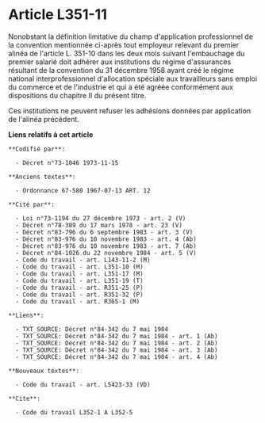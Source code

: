 # Article L351-11

Nonobstant la définition limitative du champ d'application professionnel de la convention mentionnée ci-après tout employeur
relevant du premier alinéa de l'article L. 351-10 dans les deux mois suivant l'embauchage du premier salarié doit adhérer aux
institutions du régime d'assurances résultant de la convention du 31 décembre 1958 ayant créé le régime national
interprofessionnel d'allocation spéciale aux travailleurs sans emploi du commerce et de l'industrie et qui a été agréée
conformément aux dispositions du chapitre II du présent titre.

Ces institutions ne peuvent refuser les adhésions données par application de l'alinéa précédent.

**Liens relatifs à cet article**

	**Codifié par**:

	  - Décret n°73-1046 1973-11-15

	**Anciens textes**:

	  - Ordonnance 67-580 1967-07-13 ART. 12

	**Cité par**:

	  - Loi n°73-1194 du 27 décembre 1973 - art. 2 (V)
	  - Décret n°78-389 du 17 mars 1978 - art. 23 (V)
	  - Décret n°83-796 du 6 septembre 1983 - art. 3 (V)
	  - Décret n°83-976 du 10 novembre 1983 - art. 4 (Ab)
	  - Décret n°83-976 du 10 novembre 1983 - art. 7 (Ab)
	  - Décret n°84-1026 du 22 novembre 1984 - art. 5 (V)
	  - Code du travail - art. L143-11-2 (M)
	  - Code du travail - art. L351-10 (M)
	  - Code du travail - art. L351-17 (M)
	  - Code du travail - art. L351-19 (T)
	  - Code du travail - art. R351-25 (P)
	  - Code du travail - art. R351-32 (P)
	  - Code du travail - art. R365-1 (M)

	**Liens**:

	  - TXT_SOURCE: Décret n°84-342 du 7 mai 1984
	  - TXT_SOURCE: Décret n°84-342 du 7 mai 1984 - art. 1 (Ab)
	  - TXT_SOURCE: Décret n°84-342 du 7 mai 1984 - art. 2 (Ab)
	  - TXT_SOURCE: Décret n°84-342 du 7 mai 1984 - art. 3 (Ab)
	  - TXT_SOURCE: Décret n°84-342 du 7 mai 1984 - art. 4 (Ab)

	**Nouveaux textes**:

	  - Code du travail - art. L5423-33 (VD)

	**Cite**:

	  - Code du travail L352-1 A L352-5
